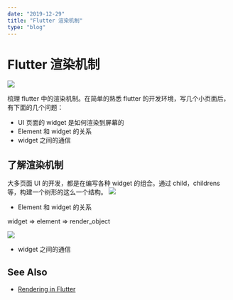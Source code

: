 ```yaml
---
date: "2019-12-29"
title: "Flutter 渲染机制"
type: "blog"
---
```


# Flutter 渲染机制

![](https://raw.githubusercontent.com/flutter/engine/master/docs/flutter_overview.svg?sanitize=true)

梳理 flutter 中的渲染机制。在简单的熟悉 flutter 的开发环境，写几个小页面后，有下面的几个问题：

- UI 页面的 widget 是如何渲染到屏幕的
- Element 和 widget 的关系
- widget 之间的通信

## 了解渲染机制

大多页面 UI 的开发，都是在编写各种 widget 的组合。通过 child，childrens 等，构建一个树形的这么一个结构。
![](https://3.bp.blogspot.com/-aVRByYmE1Ew/XFJxLxXPgqI/AAAAAAAAAIU/ebGZcAwED_gYd0qIW-51IHxJ8P1ZZEFTwCK4BGAYYCw/s1600/Screenshot%2B2019-01-31%2Bat%2B9.23.08%2BAM.png)

- Element 和 widget 的关系

widget => element => render_object

![](https://pic4.zhimg.com/v2-c01860ba72b7c011dc7a2e705158c667.jpg)

- widget 之间的通信

## See Also

- [Rendering in Flutter](https://flutter.dev/docs/resources/rendering)

